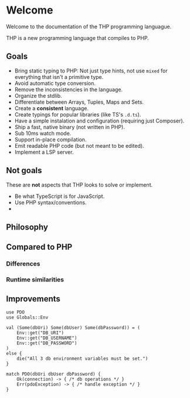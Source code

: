 # Welcome

Welcome to the documentation of the THP programming languague.

THP is a new programming language that compiles to PHP.

## Goals

- Bring static typing to PHP: Not just type hints, not use `mixed` for everything
    that isn't a primitive type.
- Avoid automatic type conversion.
- Remove the inconsistencies in the language.
- Organize the stdlib.
- Differentiate between Arrays, Tuples, Maps and Sets.
- Create a **consistent** language.
- Create typings for popular libraries (like TS's `.d.ts`).
- Have a simple instalation and configuration (requiring just Composer).
- Ship a fast, native binary (not written in PHP).
- Sub 10ms watch mode.
- Support in-place compilation.
- Emit readable PHP code (but not meant to be edited).
- Implement a LSP server.


## Not goals

These are **not** aspects that THP looks to solve or implement.

- Be what TypeScript is for JavaScript.
- Use PHP syntax/conventions.
- 


## Philosophy



## Compared to PHP

### Differences

### Runtime similarities

## Improvements

```misti
use PDO
use Globals::Env

val (Some(dbUri) Some(dbUser) Some(dbPassword)) = (
    Env::get("DB_URI")
    Env::get("DB_USERNAME")
    Env::get("DB_PASSWORD")
)
else {
    die("All 3 db environment variables must be set.")
}

match PDO(dbUri dbUser dbPassword) {
    Ok(connection) -> { /* db operations */ }
    Err(pdoException) -> { /* handle exception */ }
}
```

